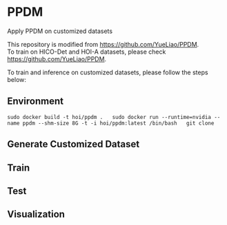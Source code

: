 # PPDM
Apply PPDM on customized datasets

This repository is modified from https://github.com/YueLiao/PPDM.  
To train on HICO-Det and HOI-A datasets, please check https://github.com/YueLiao/PPDM.  

To train and inference on customized datasets, please follow the steps below:

## Environment
`sudo docker build -t hoi/ppdm .  
sudo docker run --runtime=nvidia --name ppdm --shm-size 8G -t -i hoi/ppdm:latest /bin/bash  
git clone
`

## Generate Customized Dataset

## Train

## Test

## Visualization
